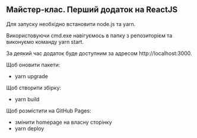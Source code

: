## Майстер-клас. Перший додаток на ReactJS

Для запуску необхідно встановити node.js та yarn.

Використовуючи cmd.exe навігуємось в папку з репозиторієм та виконуємо команду yarn start.

За деякий час додаток буде доступним за адресом http://localhost:3000.

Щоб оновити пакети:
- yarn upgrade

Щоб створити збірку:
- yarn build

Щоб розмістити на GitHub Pages:
- змінити homepage на власну сторінку
- yarn deploy